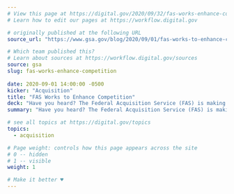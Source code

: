 ```yaml
---
# View this page at https://digital.gov/2020/09/32/fas-works-enhance-competition
# Learn how to edit our pages at https://workflow.digital.gov

# originally published at the following URL
source_url: "https://www.gsa.gov/blog/2020/09/01/fas-works-to-enhance-competition"

# Which team published this?
# Learn about sources at https://workflow.digital.gov/sources
source: gsa
slug: fas-works-enhance-competition
 
date: 2020-09-01 14:00:00 -0500
kicker: "Acquisition"
title: "FAS Works to Enhance Competition"
deck: "Have you heard? The Federal Acquisition Service (FAS) is making exciting progress through the Federal Marketplace Strategy towards implementing new authorities and flexibilities that enhance competition in acquisition."
summary: "Have you heard? The Federal Acquisition Service (FAS) is making exciting progress through the Federal Marketplace Strategy towards implementing new authorities and flexibilities that enhance competition in acquisition."

# see all topics at https://digital.gov/topics
topics: 
  - acquisition

# Page weight: controls how this page appears across the site
# 0 -- hidden
# 1 -- visible
weight: 1

# Make it better ♥
---
```


